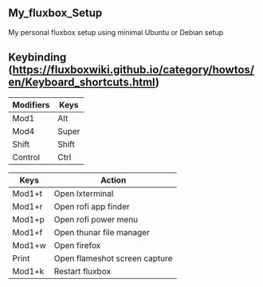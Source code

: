 ## My_fluxbox_Setup
My personal fluxbox setup using minimal Ubuntu or Debian setup

## Keybinding (https://fluxboxwiki.github.io/category/howtos/en/Keyboard_shortcuts.html)

|Modifiers|Keys |
|---------|-----|
|Mod1     |Alt  |
|Mod4     |Super|
|Shift    |Shift|
|Control  |Ctrl |

|Keys  |Action                       |
|------|-----------------------------|
|Mod1+t|Open lxterminal              |
|Mod1+r|Open rofi app finder         |
|Mod1+p|Open rofi power menu         |
|Mod1+f|Open thunar file manager     |
|Mod1+w|Open firefox                 |
|Print |Open flameshot screen capture|
|Mod1+k|Restart fluxbox              |
